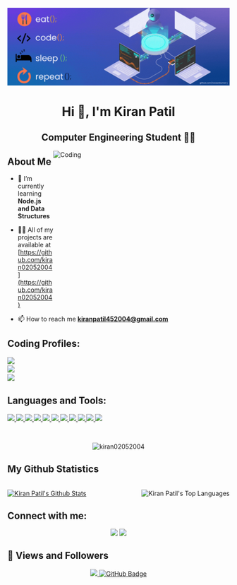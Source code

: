 
![logo](https://github.com/kiran02052004/kiran02052004/blob/main/abc.gif)
<html>
<body>

<h1 align="center">Hi 👋, I'm Kiran Patil </h1>

<h2 align="center">Computer Engineering Student 👨‍💻 </h2>

<div align="center">

</div>
<img
  align="right"
  alt="Coding"
  width="400"
  height="350"
  src="https://user-images.githubusercontent.com/59734313/157189039-c09b3e38-9f42-42c0-ab54-14f1574190a7.gif"
/>

## About Me

- 🌱 I’m currently learning **Node.js and Data Structures**

- 👨‍💻 All of my projects are available at [https://github.com/kiran02052004](https://github.com/kiran02052004)

- 📫 How to reach me **kiranpatil452004@gmail.com**

## **Coding Profiles**:

<p align="left"> 
    
  <a href="https://leetcode.com/u/kiranpatil452004/" target="_blank"> <img src="https://img.icons8.com/external-tal-revivo-color-tal-revivo/48/undefined/external-level-up-your-coding-skills-and-quickly-land-a-job-logo-color-tal-revivo.png"/> </a>   
  <a href="https://www.codechef.com/users/kiran_patil02" target="_blank"> <img src="https://img.icons8.com/fluency/48/000000/codechef.png"/> </a>    
  <a href="https://www.hackerrank.com/profile/kiranpatil452004"
  target="_blank"> <img src="https://img.icons8.com/external-tal-revivo-shadow-tal-revivo/48/undefined/external-hackerrank-is-a-technology-company-that-focuses-on-competitive-programming-logo-shadow-tal-revivo.png"/> </a>   
</p>


## Languages and Tools:

<p align="left"> 
    <a href="https://developer.mozilla.org/en-US/docs/Web/JavaScript" target="_blank"> <img src="https://img.icons8.com/color/48/javascript--v1.png"/> </a>
    <a href="https://developer.mozilla.org/en-US/docs/Web/HTML" target="_blank"> <img src="https://img.icons8.com/color/48/html-5--v1.png"/> </a>
    <a href="https://developer.mozilla.org/en-US/docs/Web/CSS" target="_blank"> <img src="https://img.icons8.com/color/48/css3.png"/> </a>
    <a href="https://nodejs.org/en/docs" target="_blank"> <img src="https://img.icons8.com/color/48/nodejs.png"/> </a>
    <a href="https://www.java.com" target="_blank"> <img src="https://img.icons8.com/color/48/000000/java-coffee-cup-logo.png"/> </a>
    <a href="https://www.python.org" target="_blank"> <img src="https://img.icons8.com/color/48/000000/python.png"/> </a>     
    <a href="https://git-scm.com/" target="_blank"> <img src="https://img.icons8.com/color/48/000000/git.png"/> </a> 
    <a href="https://www.mongodb.com/" target="_blank"> <img src="https://img.icons8.com/color/48/000000/mongodb.png"/> </a>
    <a href="https://www.mysql.com/" target="_blank"> <img src="https://img.icons8.com/color/48/000000/mysql-logo.png"/> </a>
    <a href="https://www.postgresql.org" target="_blank"> <img src="https://img.icons8.com/color/48/000000/postgreesql.png"/> </a>
    <a href="https://code.visualstudio.com/" target="_blank"> <img src="https://img.icons8.com/color/48/undefined/visual-studio-code-2019.png"/> </a>
</p>

<br/>

<div align="center">
  <p><img align="center" src="https://github-readme-streak-stats.herokuapp.com/?user=kiran02052004&&theme=react&hide_border=true&background=0D1117" alt="kiran02052004" /></p>
</div>
 


## My Github Statistics

<br/>
  <a href="https://github.com/kiran02052004/github-readme-stats"><img alt="Kiran Patil's Github Stats" src="https://github-readme-stats.vercel.app/api?username=kiran02052004&show_icons=true&count_private=true&theme=react&hide_border=true&bg_color=0D1117" /></a>
  <a href="https://github.com/kiran02052004/github-readme-stats"><img align="right" alt="Kiran Patil's Top Languages" src="https://github-readme-stats.vercel.app/api/top-langs/?username=kiran02052004&langs_count=8&count_private=true&layout=compact&theme=react&hide_border=true&bg_color=0D1117" /></a>
  <br/>

## Connect with me:

<p align="center">
  <a href = "https://www.linkedin.com/in/patil-kiran-120952256?utm_source=share&utm_campaign=share_via&utm_content=profile&utm_medium=android_app "><img src="https://img.icons8.com/fluency/48/linkedin.png"/></a>
  <a href = "https://www.instagram.com/kiranpatil02?igsh=bTBvZTlnMHh5dHhs"><img src="https://img.icons8.com/fluency/48/instagram-new.png"/></a>
</p>

## 👀 Views and Followers
<p align="center">
<a href="https://github.com/Meghna-DAS/github-profile-views-counter">
    <img src="https://komarev.com/ghpvc/?username=kiran02052004">
</a>
<a href="https://github.com/kiran02052004?tab=followers"><img src="https://img.shields.io/github/followers/kiran02052004?label=Followers&style=social" alt="GitHub Badge"></a>
</p>
</body>
</html>
